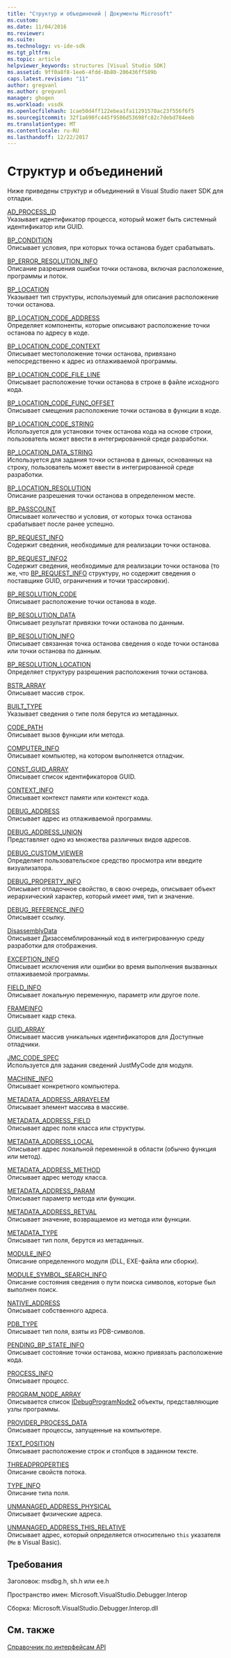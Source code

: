 ```yaml
---
title: "Структур и объединений | Документы Microsoft"
ms.custom: 
ms.date: 11/04/2016
ms.reviewer: 
ms.suite: 
ms.technology: vs-ide-sdk
ms.tgt_pltfrm: 
ms.topic: article
helpviewer_keywords: structures [Visual Studio SDK]
ms.assetid: 9ff0a8f8-1ee6-4fdd-8b80-206436ff589b
caps.latest.revision: "11"
author: gregvanl
ms.author: gregvanl
manager: ghogen
ms.workload: vssdk
ms.openlocfilehash: 1cae50d4ff122ebea1fa11291570ac23f556f6f5
ms.sourcegitcommit: 32f1a690fc445f9586d53698fc82c7debd784eeb
ms.translationtype: MT
ms.contentlocale: ru-RU
ms.lasthandoff: 12/22/2017
---
```

# <a name="structures-and-unions"></a>Структур и объединений
Ниже приведены структур и объединений в Visual Studio пакет SDK для отладки.  
  
 [AD_PROCESS_ID](../../../extensibility/debugger/reference/ad-process-id.md)  
 Указывает идентификатор процесса, который может быть системный идентификатор или GUID.  
  
 [BP_CONDITION](../../../extensibility/debugger/reference/bp-condition.md)  
 Описывает условия, при которых точка останова будет срабатывать.  
  
 [BP_ERROR_RESOLUTION_INFO](../../../extensibility/debugger/reference/bp-error-resolution-info.md)  
 Описание разрешения ошибки точки останова, включая расположение, программы и поток.  
  
 [BP_LOCATION](../../../extensibility/debugger/reference/bp-location.md)  
 Указывает тип структуры, используемый для описания расположение точки останова.  
  
 [BP_LOCATION_CODE_ADDRESS](../../../extensibility/debugger/reference/bp-location-code-address.md)  
 Определяет компоненты, которые описывают расположение точки останова по адресу в коде.  
  
 [BP_LOCATION_CODE_CONTEXT](../../../extensibility/debugger/reference/bp-location-code-context.md)  
 Описывает местоположение точки останова, привязано непосредственно к адрес из отлаживаемой программы.  
  
 [BP_LOCATION_CODE_FILE_LINE](../../../extensibility/debugger/reference/bp-location-code-file-line.md)  
 Описывает расположение точки останова в строке в файле исходного кода.  
  
 [BP_LOCATION_CODE_FUNC_OFFSET](../../../extensibility/debugger/reference/bp-location-code-func-offset.md)  
 Описывает смещения расположение точки останова в функции в коде.  
  
 [BP_LOCATION_CODE_STRING](../../../extensibility/debugger/reference/bp-location-code-string.md)  
 Используется для установки точек останова кода на основе строки, пользователь может ввести в интегрированной среде разработки.  
  
 [BP_LOCATION_DATA_STRING](../../../extensibility/debugger/reference/bp-location-data-string.md)  
 Используется для задания точки останова в данных, основанных на строку, пользователь может ввести в интегрированной среде разработки.  
  
 [BP_LOCATION_RESOLUTION](../../../extensibility/debugger/reference/bp-location-resolution.md)  
 Описание разрешения точки останова в определенном месте.  
  
 [BP_PASSCOUNT](../../../extensibility/debugger/reference/bp-passcount.md)  
 Описывает количество и условия, от которых точка останова срабатывает после ранее успешно.  
  
 [BP_REQUEST_INFO](../../../extensibility/debugger/reference/bp-request-info.md)  
 Содержит сведения, необходимые для реализации точки останова.  
  
 [BP_REQUEST_INFO2](../../../extensibility/debugger/reference/bp-request-info2.md)  
 Содержит сведения, необходимые для реализации точки останова (то же, что [BP_REQUEST_INFO](../../../extensibility/debugger/reference/bp-request-info.md) структуру, но содержит сведения о поставщике GUID, ограничения и точки трассировки).  
  
 [BP_RESOLUTION_CODE](../../../extensibility/debugger/reference/bp-resolution-code.md)  
 Описывает расположение точки останова в коде.  
  
 [BP_RESOLUTION_DATA](../../../extensibility/debugger/reference/bp-resolution-data.md)  
 Описывает результат привязки точки останова по данным.  
  
 [BP_RESOLUTION_INFO](../../../extensibility/debugger/reference/bp-resolution-info.md)  
 Описывает связанная точка останова сведения о коде точки останова или точки останова по данным.  
  
 [BP_RESOLUTION_LOCATION](../../../extensibility/debugger/reference/bp-resolution-location.md)  
 Определяет структуру разрешения расположения точки останова.  
  
 [BSTR_ARRAY](../../../extensibility/debugger/reference/bstr-array.md)  
 Описывает массив строк.  
  
 [BUILT_TYPE](../../../extensibility/debugger/reference/built-type.md)  
 Указывает сведения о типе поля берутся из метаданных.  
  
 [CODE_PATH](../../../extensibility/debugger/reference/code-path.md)  
 Описывает вызов функции или метода.  
  
 [COMPUTER_INFO](../../../extensibility/debugger/reference/computer-info.md)  
 Описывает компьютер, на котором выполняется отладчик.  
  
 [CONST_GUID_ARRAY](../../../extensibility/debugger/reference/const-guid-array.md)  
 Описывает список идентификаторов GUID.  
  
 [CONTEXT_INFO](../../../extensibility/debugger/reference/context-info.md)  
 Описывает контекст памяти или контекст кода.  
  
 [DEBUG_ADDRESS](../../../extensibility/debugger/reference/debug-address.md)  
 Описывает адрес из отлаживаемой программы.  
  
 [DEBUG_ADDRESS_UNION](../../../extensibility/debugger/reference/debug-address-union.md)  
 Представляет одно из множества различных видов адресов.  
  
 [DEBUG_CUSTOM_VIEWER](../../../extensibility/debugger/reference/debug-custom-viewer.md)  
 Определяет пользовательское средство просмотра или введите визуализатора.  
  
 [DEBUG_PROPERTY_INFO](../../../extensibility/debugger/reference/debug-property-info.md)  
 Описывает отладочное свойство, в свою очередь, описывает объект иерархический характер, который имеет имя, тип и значение.  
  
 [DEBUG_REFERENCE_INFO](../../../extensibility/debugger/reference/debug-reference-info.md)  
 Описывает ссылку.  
  
 [DisassemblyData](../../../extensibility/debugger/reference/disassemblydata.md)  
 Описывает Дизассемблированный код в интегрированную среду разработки для отображения.  
  
 [EXCEPTION_INFO](../../../extensibility/debugger/reference/exception-info.md)  
 Описывает исключения или ошибки во время выполнения вызванных отлаживаемой программы.  
  
 [FIELD_INFO](../../../extensibility/debugger/reference/field-info.md)  
 Описывает локальную переменную, параметр или другое поле.  
  
 [FRAMEINFO](../../../extensibility/debugger/reference/frameinfo.md)  
 Описывает кадр стека.  
  
 [GUID_ARRAY](../../../extensibility/debugger/reference/guid-array.md)  
 Описывает массив уникальных идентификаторов для Доступные отладчики.  
  
 [JMC_CODE_SPEC](../../../extensibility/debugger/reference/jmc-code-spec.md)  
 Используется для задания сведений JustMyCode для модуля.  
  
 [MACHINE_INFO](../../../extensibility/debugger/reference/machine-info.md)  
 Описывает конкретного компьютера.  
  
 [METADATA_ADDRESS_ARRAYELEM](../../../extensibility/debugger/reference/metadata-address-arrayelem.md)  
 Описывает элемент массива в массиве.  
  
 [METADATA_ADDRESS_FIELD](../../../extensibility/debugger/reference/metadata-address-field.md)  
 Описывает адрес поля класса или структуры.  
  
 [METADATA_ADDRESS_LOCAL](../../../extensibility/debugger/reference/metadata-address-local.md)  
 Описывает адрес локальной переменной в области (обычно функция или метод).  
  
 [METADATA_ADDRESS_METHOD](../../../extensibility/debugger/reference/metadata-address-method.md)  
 Описывает адрес методу класса.  
  
 [METADATA_ADDRESS_PARAM](../../../extensibility/debugger/reference/metadata-address-param.md)  
 Описывает параметр метода или функции.  
  
 [METADATA_ADDRESS_RETVAL](../../../extensibility/debugger/reference/metadata-address-retval.md)  
 Описывает значение, возвращаемое из метода или функции.  
  
 [METADATA_TYPE](../../../extensibility/debugger/reference/metadata-type.md)  
 Описывает тип поля, берутся из метаданных.  
  
 [MODULE_INFO](../../../extensibility/debugger/reference/module-info.md)  
 Описание определенного модуля (DLL, EXE-файла или сборки).  
  
 [MODULE_SYMBOL_SEARCH_INFO](../../../extensibility/debugger/reference/module-symbol-search-info.md)  
 Описание состояния сведения о пути поиска символов, которые был выполнен поиск.  
  
 [NATIVE_ADDRESS](../../../extensibility/debugger/reference/native-address.md)  
 Описывает собственного адреса.  
  
 [PDB_TYPE](../../../extensibility/debugger/reference/pdb-type.md)  
 Описывает тип поля, взяты из PDB-символов.  
  
 [PENDING_BP_STATE_INFO](../../../extensibility/debugger/reference/pending-bp-state-info.md)  
 Описывает состояние точки останова, можно привязать расположение кода.  
  
 [PROCESS_INFO](../../../extensibility/debugger/reference/process-info.md)  
 Описывает процесс.  
  
 [PROGRAM_NODE_ARRAY](../../../extensibility/debugger/reference/program-node-array.md)  
 Описывается список [IDebugProgramNode2](../../../extensibility/debugger/reference/idebugprogramnode2.md) объекты, представляющие узлы программы.  
  
 [PROVIDER_PROCESS_DATA](../../../extensibility/debugger/reference/provider-process-data.md)  
 Описывает процессы, запущенные на компьютере.  
  
 [TEXT_POSITION](../../../extensibility/debugger/reference/text-position.md)  
 Описывает расположение строк и столбцов в заданном тексте.  
  
 [THREADPROPERTIES](../../../extensibility/debugger/reference/threadproperties.md)  
 Описание свойств потока.  
  
 [TYPE_INFO](../../../extensibility/debugger/reference/type-info.md)  
 Описание типа поля.  
  
 [UNMANAGED_ADDRESS_PHYSICAL](../../../extensibility/debugger/reference/unmanaged-address-physical.md)  
 Описывает физические адреса.  
  
 [UNMANAGED_ADDRESS_THIS_RELATIVE](../../../extensibility/debugger/reference/unmanaged-address-this-relative.md)  
 Описывает адрес, который определяется относительно `this` указателя (`Me` в Visual Basic).  
  
## <a name="requirements"></a>Требования  
 Заголовок: msdbg.h, sh.h или ee.h  
  
 Пространство имен: Microsoft.VisualStudio.Debugger.Interop  
  
 Сборка: Microsoft.VisualStudio.Debugger.Interop.dll  
  
## <a name="see-also"></a>См. также  
 [Справочник по интерфейсам API](../../../extensibility/debugger/reference/api-reference-visual-studio-debugging.md)